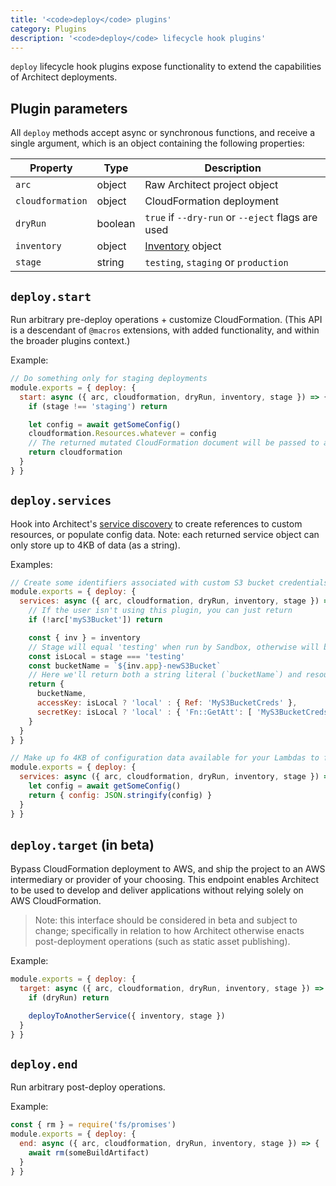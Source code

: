 ```yaml
---
title: '<code>deploy</code> plugins'
category: Plugins
description: '<code>deploy</code> lifecycle hook plugins'
---
```


`deploy` lifecycle hook plugins expose functionality to extend the capabilities of Architect deployments.


## Plugin parameters

All `deploy` methods accept async or synchronous functions, and receive a single argument, which is an object containing the following properties:

| Property          | Type    | Description                                       |
|-------------------|---------|---------------------------------------------------|
| `arc`             | object  | Raw Architect project object                      |
| `cloudformation`  | object  | CloudFormation deployment                         |
| `dryRun`          | boolean | `true` if `--dry-run` or `--eject` flags are used |
| `inventory`       | object  | [Inventory](./inventory) object                   |
| `stage`           | string  | `testing`, `staging` or `production`              |


## `deploy.start`

Run arbitrary pre-deploy operations + customize CloudFormation. (This API is a descendant of `@macros` extensions, with added functionality, and within the broader plugins context.)

Example:

```javascript
// Do something only for staging deployments
module.exports = { deploy: {
  start: async ({ arc, cloudformation, dryRun, inventory, stage }) => {
    if (stage !== 'staging') return

    let config = await getSomeConfig()
    cloudformation.Resources.whatever = config
    // The returned mutated CloudFormation document will be passed to any other `deploy.start` plugins in sequence
    return cloudformation
  }
} }
```


## `deploy.services`

Hook into Architect's [service discovery](/docs/en/reference/runtime-helpers/node.js#arc.services) to create references to custom resources, or populate config data. Note: each returned service object can only store up to 4KB of data (as a string).

Examples:

```javascript
// Create some identifiers associated with custom S3 bucket credentials
module.exports = { deploy: {
  services: async ({ arc, cloudformation, dryRun, inventory, stage }) => {
    // If the user isn't using this plugin, you can just return
    if (!arc['myS3Bucket']) return

    const { inv } = inventory
    // Stage will equal 'testing' when run by Sandbox, otherwise will be `staging` or `production` in a `deploy` context
    const isLocal = stage === 'testing'
    const bucketName = `${inv.app}-newS3Bucket`
    // Here we'll return both a string literal (`bucketName`) and resource identifiers to be populated by CloudFormation
    return {
      bucketName,
      accessKey: isLocal ? 'local' : { Ref: 'MyS3BucketCreds' },
      secretKey: isLocal ? 'local' : { 'Fn::GetAtt': [ 'MyS3BucketCreds', 'SecretKey' ] }
    }
  }
} }
```

```javascript
// Make up fo 4KB of configuration data available for your Lambdas to fetch via arc.services()
module.exports = { deploy: {
  services: async ({ arc, cloudformation, dryRun, inventory, stage }) => {
    let config = await getSomeConfig()
    return { config: JSON.stringify(config) }
  }
} }
```


## `deploy.target` (in beta)

Bypass CloudFormation deployment to AWS, and ship the project to an AWS intermediary or provider of your choosing. This endpoint enables Architect to be used to develop and deliver applications without relying solely on AWS CloudFormation.

> Note: this interface should be considered in beta and subject to change; specifically in relation to how Architect otherwise enacts post-deployment operations (such as static asset publishing).

Example:

```javascript
module.exports = { deploy: {
  target: async ({ arc, cloudformation, dryRun, inventory, stage }) => {
    if (dryRun) return

    deployToAnotherService({ inventory, stage })
  }
} }
```


## `deploy.end`

Run arbitrary post-deploy operations.

Example:

```javascript
const { rm } = require('fs/promises')
module.exports = { deploy: {
  end: async ({ arc, cloudformation, dryRun, inventory, stage }) => {
    await rm(someBuildArtifact)
  }
} }
```
